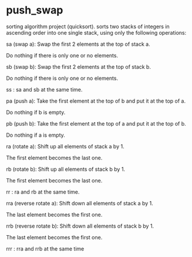 # push_swap

sorting algorithm project (quicksort).
sorts two stacks of integers in ascending order into one single stack, using only the following operations:

sa (swap a): Swap the first 2 elements at the top of stack a.  

Do nothing if there is only one or no elements.  

sb (swap b): Swap the first 2 elements at the top of stack b.  

Do nothing if there is only one or no elements.  

ss : sa and sb at the same time.  

pa (push a): Take the first element at the top of b and put it at the top of a.  

Do nothing if b is empty.  

pb (push b): Take the first element at the top of a and put it at the top of b.  

Do nothing if a is empty.  

ra (rotate a): Shift up all elements of stack a by 1.  

The first element becomes the last one.  

rb (rotate b): Shift up all elements of stack b by 1.  

The first element becomes the last one.  

rr : ra and rb at the same time.  

rra (reverse rotate a): Shift down all elements of stack a by 1.  

The last element becomes the first one.  

rrb (reverse rotate b): Shift down all elements of stack b by 1.  

The last element becomes the first one.  

rrr : rra and rrb at the same time  


